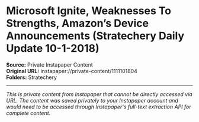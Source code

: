 # Microsoft Ignite, Weaknesses To Strengths, Amazon’s Device Announcements (Stratechery Daily Update 10-1-2018)

**Source:** Private Instapaper Content  
**Original URL:** instapaper://private-content/1111101804  
**Folders:** Stratechery  

---

*This is private content from Instapaper that cannot be directly accessed via URL. The content was saved privately to your Instapaper account and would need to be accessed through Instapaper's full-text extraction API for complete content.*